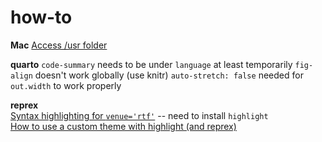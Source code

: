 # how-to

**Mac**
[Access /usr folder](https://iboysoft.com/news/access-usr-folder-mac.html)  

**quarto**
`code-summary` needs to be under `language` at least temporarily
`fig-align` doesn't work globally (use knitr)
`auto-stretch: false` needed for `out.width` to work properly

**reprex**  
[Syntax highlighting for `venue='rtf'`](https://reprex.tidyverse.org/articles/rtf.html) -- need to install `highlight`  
[How to use a custom theme with highlight (and reprex)](https://github.com/jennybc/debugging/blob/master/how-to/highlight-custom-theme.md)
  
